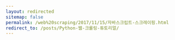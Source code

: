 ```yaml
---
layout: redirected
sitemap: false
permalink: /web%20scraping/2017/11/15/자바스크립트-스크레이핑.html
redirect_to: /posts/Python-웹-크롤링-튜토리얼/
---
```

